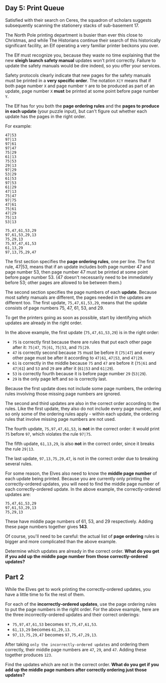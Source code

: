 ## Day 5: Print Queue
Satisfied with their search on Ceres, the squadron of scholars suggests 
subsequently scanning the stationery stacks of sub-basement 17.

The North Pole printing department is busier than ever this close to 
Christmas, and while The Historians continue their search of this 
historically significant facility, an Elf operating a very familiar 
printer beckons you over.

The Elf must recognize you, because they waste no time explaining that 
the new **sleigh launch safety manual** updates won't print correctly. 
Failure to update the safety manuals would be dire indeed, so you
offer your services.

Safety protocols clearly indicate that new pages for the safety manuals
must be printed in a **very specific order**. The notation `X|Y` means that 
if both page number `X` and page number `Y` are to be produced as part of 
an update, page number `X` **must** be printed at some point before page 
number `Y`.

The Elf has for you both the **page ordering rules** and the **pages to 
produce in each update** (your puzzle input), but can't figure out 
whether each update has the pages in the right order.

For example:

```
47|53
97|13
97|61
97|47
75|29
61|13
75|53
29|13
97|29
53|29
61|53
97|53
61|29
47|13
75|47
97|75
47|61
75|61
47|29
75|13
53|13

75,47,61,53,29
97,61,53,29,13
75,29,13
75,97,47,61,53
61,13,29
97,13,75,29,47
```
The first section specifies the **page ordering rules**, one per line. 
The first rule, 47|53, means that if an update includes both 
page number 47 and page number 53, then page number 47 must be 
printed at some point before page number 53. (47 doesn't necessarily 
need to be immediately before 53; other pages are allowed to be 
between them.)

The second section specifies the page numbers of each **update**. 
Because most safety manuals are different, the pages needed in the 
updates are different too. The first update, `75,47,61,53,29`, means 
that the update consists of page numbers 75, 47, 61, 53, and 29.

To get the printers going as soon as possible, start by identifying which 
updates are already in the right order.

In the above example, the first update (`75,47,61,53,29`) is in the right order:
- `75` is correctly first because there are rules that put each other page after it: `75|47`, `75|61`, `75|53`, and `75|29`.
- `47` is correctly second because `75` must be before it (`75|47`) and every other page must be after it according to `47|61`, `47|53`, and `47|29`.
- `61` is correctly in the middle because `75` and `47` are before it (`75|61` and `47|61`) and `53` and `29` are after it (`61|53` and `61|29`).
- `53` is correctly fourth because it is before page number `29` (`53|29`).
- `29` is the only page left and so is correctly last.

Because the first update does not include some page numbers, the ordering rules involving those 
missing page numbers are ignored.

The second and third updates are also in the correct order according to the rules. 
Like the first update, they also do not include every page number, and so only some of 
the ordering rules apply - within each update, the ordering rules that involve missing 
page numbers are not used.

The fourth update, `75,97,47,61,53`, is **not** in the correct order: it would print `75` before `97`, 
which violates the rule `97|75`.

The fifth update, `61,13,29`, is also **not** in the correct order, since it breaks the rule `29|13`.

The last update, `97,13,75,29,47`, is not in the correct order due to breaking several rules.

For some reason, the Elves also need to know the **middle page number** of each update being printed. 
Because you are currently only printing the correctly-ordered updates, you will need to find the middle page 
number of each correctly-ordered update. In the above example, the correctly-ordered updates are:

```
75,47,61,53,29
97,61,53,29,13
75,29,13
```

These have middle page numbers of 61, 53, and 29 respectively. Adding these page 
numbers together gives **143**.

Of course, you'll need to be careful: the actual list of **page ordering** rules is bigger 
and more complicated than the above example.

Determine which updates are already in the correct order. 
**What do you get if you add up the middle page number from those correctly-ordered updates?**

## Part 2
While the Elves get to work printing the correctly-ordered updates, 
you have a little time to fix the rest of them.

For each of the **incorrectly-ordered updates**, use the page ordering rules 
to put the page numbers in the right order. For the above example, here are 
the three incorrectly-ordered updates and their correct orderings:

- `75,97,47,61,53` becomes `97,75,47,61,53`.
- `61,13,29` becomes `61,29,13`.
- `97,13,75,29,47` becomes `97,75,47,29,13`.

After taking `only the incorrectly-ordered updates` and ordering them correctly, 
their middle page numbers are `47`, `29`, and `47`. Adding these together produces `123`.

Find the updates which are not in the correct order. **What do you get if you add 
up the middle page numbers after correctly ordering just those updates?**

